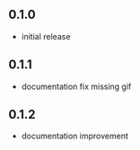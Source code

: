 ## 0.1.0
- initial release

## 0.1.1
- documentation fix missing gif

## 0.1.2
- documentation improvement